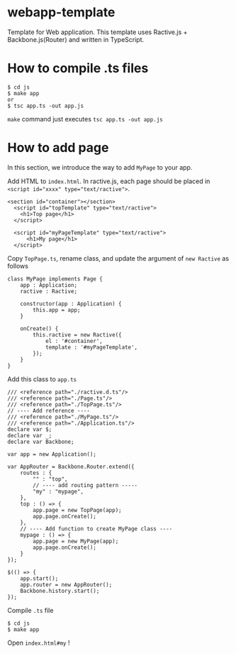 # webapp-template
Template for Web application. This template uses Ractive.js + Backbone.js(Router) and written in TypeScript. 

# How to compile .ts files

    $ cd js
    $ make app
    or
    $ tsc app.ts -out app.js

`make` command just executes `tsc app.ts -out app.js`

# How to add page 

In this section, we introduce the way to add `MyPage` to your app. 

Add HTML to `index.html`. In ractive.js, each page should be placed in `<script id="xxxx" type="text/ractive">`. 

    <section id="container"></section>
      <script id="topTemplate" type="text/ractive">
        <h1>Top page</h1>
      </script>
      
      <script id="myPageTemplate" type="text/ractive">
          <h1>My page</h1>
      </script>

Copy `TopPage.ts`, rename class, and update the argument of `new Ractive` as follows

    class MyPage implements Page {
        app : Application;
        ractive : Ractive;
        
        constructor(app : Application) {
            this.app = app;
        }
        
        onCreate() {
            this.ractive = new Ractive({
                el : '#container',
                template : '#myPageTemplate',
            });
        }
    }

Add this class to `app.ts`

    /// <reference path="./ractive.d.ts"/>
    /// <reference path="./Page.ts"/>
    /// <reference path="./TopPage.ts"/>
    // ---- Add reference ----
    /// <reference path="./MyPage.ts"/> 
    /// <reference path="./Application.ts"/>
    declare var $;
    declare var _;
    declare var Backbone;
    
    var app = new Application();
    
    var AppRouter = Backbone.Router.extend({
        routes : {
            "" : "top",
            // ---- add routing pattern -----
            "my" : "mypage",
        },
        top : () => {
            app.page = new TopPage(app);
            app.page.onCreate();
        },
        // ---- Add function to create MyPage class ----
        mypage : () => {
            app.page = new MyPage(app);
            app.page.onCreate();
        }
    });
    
    $(() => {
        app.start();
        app.router = new AppRouter();
        Backbone.history.start();
    });

Compile `.ts` file

    $ cd js
    $ make app

Open `index.html#my` !
    
